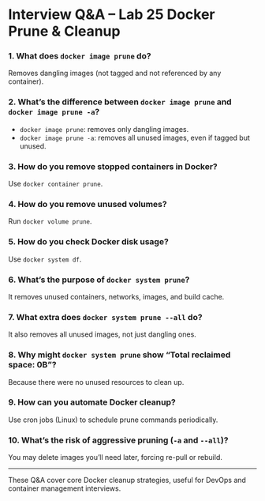 # Interview Q&A – Lab 25 Docker Prune & Cleanup

### 1. What does `docker image prune` do?
Removes dangling images (not tagged and not referenced by any container).

### 2. What’s the difference between `docker image prune` and `docker image prune -a`?
- `docker image prune`: removes only dangling images.
- `docker image prune -a`: removes all unused images, even if tagged but unused.

### 3. How do you remove stopped containers in Docker?
Use `docker container prune`.

### 4. How do you remove unused volumes?
Run `docker volume prune`.

### 5. How do you check Docker disk usage?
Use `docker system df`.

### 6. What’s the purpose of `docker system prune`?
It removes unused containers, networks, images, and build cache.

### 7. What extra does `docker system prune --all` do?
It also removes all unused images, not just dangling ones.

### 8. Why might `docker system prune` show “Total reclaimed space: 0B”?
Because there were no unused resources to clean up.

### 9. How can you automate Docker cleanup?
Use cron jobs (Linux) to schedule prune commands periodically.

### 10. What’s the risk of aggressive pruning (`-a` and `--all`)?
You may delete images you’ll need later, forcing re-pull or rebuild.

---
These Q&A cover core Docker cleanup strategies, useful for DevOps and container management interviews.
